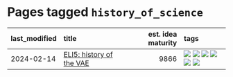 # Pages tagged `history_of_science`

|last_modified|title|est. idea maturity|tags
|:---|:---|---:|:---|
|2024-02-14|[ELI5: history of the VAE](../ufldl_history.md)|9866|[![](https://img.shields.io/badge/tag-education-d9f12f)](../tags/education.md) [![](https://img.shields.io/badge/tag-feature_learning-b0d845)](../tags/feature_learning.md) [![](https://img.shields.io/badge/tag-history-6ee5de)](../tags/history.md) [![](https://img.shields.io/badge/tag-history_of_science-48b79f)](../tags/history_of_science.md) [![](https://img.shields.io/badge/tag-publication-d548d8)](../tags/publication.md) [![](https://img.shields.io/badge/tag-vae-5aa8d1)](../tags/vae.md)|